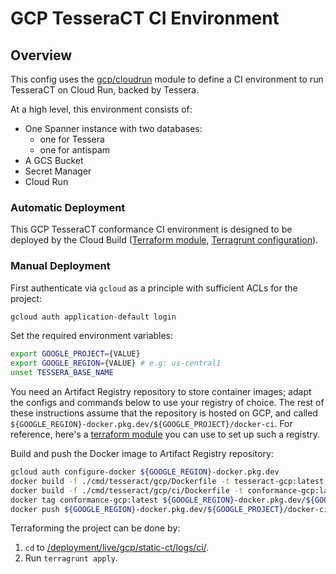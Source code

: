 # GCP TesseraCT CI Environment

## Overview

This config uses the [gcp/cloudrun](/deployment/modules/gcp/tesseract/cloudrun)
module to define a CI environment to run TesseraCT on Cloud Run, backed by
Tessera.

At a high level, this environment consists of:

- One Spanner instance with two databases:
  - one for Tessera
  - one for antispam
- A GCS Bucket
- Secret Manager
- Cloud Run

### Automatic Deployment

This GCP TesseraCT conformance CI environment is designed to be deployed by the
Cloud Build ([Terraform module](/deployment/modules/gcp/cloudbuild/conformance/),
[Terragrunt configuration](/deployment/live/gcp/static-ct/cloudbuild/prod/)).

### Manual Deployment

First authenticate via `gcloud` as a principle with sufficient ACLs for
the project:

```sh
gcloud auth application-default login
```

Set the required environment variables:

```sh
export GOOGLE_PROJECT={VALUE}
export GOOGLE_REGION={VALUE} # e.g: us-central1
unset TESSERA_BASE_NAME
```

You need an Artifact Registry repository to store container images; adapt the
configs and commands below to use your registry of choice. The rest of these
instructions assume that the repository is hosted on GCP, and called
`${GOOGLE_REGION}-docker.pkg.dev/${GOOGLE_PROJECT}/docker-ci`. For reference,
here's a [terraform module](/deployment/modules/gcp/artifactregistry/) you can
use to set up such a registry.

Build and push the Docker image to Artifact Registry repository:

```sh
gcloud auth configure-docker ${GOOGLE_REGION}-docker.pkg.dev
docker build -f ./cmd/tesseract/gcp/Dockerfile -t tesseract-gcp:latest .
docker build -f ./cmd/tesseract/gcp/ci/Dockerfile -t conformance-gcp:latest .
docker tag conformance-gcp:latest ${GOOGLE_REGION}-docker.pkg.dev/${GOOGLE_PROJECT}/docker-ci/conformance-gcp:latest
docker push ${GOOGLE_REGION}-docker.pkg.dev/${GOOGLE_PROJECT}/docker-ci/conformance-gcp
```

Terraforming the project can be done by:

  1. `cd` to
  [/deployment/live/gcp/static-ct/logs/ci/](/deployment/live/gcp/static-ct/logs/ci/).
  2. Run `terragrunt apply`.
